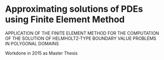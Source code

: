 # Approximating solutions of PDEs using Finite Element Method
APPLICATION OF THE FINITE ELEMENT METHOD FOR THE COMPUTATION OF THE SOLUTION OF HELMHOLTZ-TYPE BOUNDARY VALUE PROBLEMS IN POLYGONAL DOMAINS

Workdone in 2015 as Master Thesis
